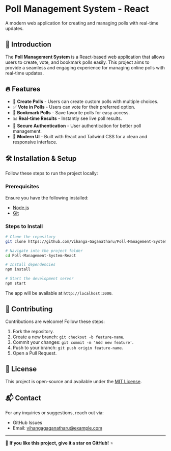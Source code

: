 # Poll Management System - React

A modern web application for creating and managing polls with real-time updates.

## 🚀 Introduction
The **Poll Management System** is a React-based web application that allows users to create, vote, and bookmark polls easily. This project aims to provide a seamless and engaging experience for managing online polls with real-time updates.

## 🔥 Features
- 📝 **Create Polls** - Users can create custom polls with multiple choices.
- ✅ **Vote in Polls** - Users can vote for their preferred option.
- 🔖 **Bookmark Polls** - Save favorite polls for easy access.
- 📊 **Real-time Results** - Instantly see live poll results.
- 🔐 **Secure Authentication** - User authentication for better poll management.
- 🎨 **Modern UI** - Built with React and Tailwind CSS for a clean and responsive interface.

## 🛠️ Installation & Setup

Follow these steps to run the project locally:

### Prerequisites
Ensure you have the following installed:
- [Node.js](https://nodejs.org/)
- [Git](https://git-scm.com/)

### Steps to Install
```bash
# Clone the repository
git clone https://github.com/Vihanga-Gaganatharu/Poll-Management-System-React.git

# Navigate into the project folder
cd Poll-Management-System-React

# Install dependencies
npm install

# Start the development server
npm start
```

The app will be available at `http://localhost:3000`.


## 🤝 Contributing
Contributions are welcome! Follow these steps:
1. Fork the repository.
2. Create a new branch: `git checkout -b feature-name`.
3. Commit your changes: `git commit -m 'Add new feature'`.
4. Push to your branch: `git push origin feature-name`.
5. Open a Pull Request.

## 📝 License
This project is open-source and available under the [MIT License](LICENSE).

## 📬 Contact
For any inquiries or suggestions, reach out via:
- GitHub Issues
- Email: vihangagaganatharu@example.com

---
🌟 **If you like this project, give it a star on GitHub!** ⭐
